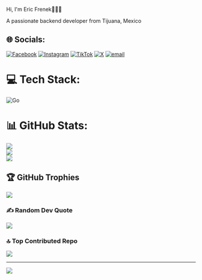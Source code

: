 Hi, I'm Eric Frenek👋🧑‍💻
  
A passionate backend developer from Tijuana, Mexico


## 🌐 Socials:
[![Facebook](https://img.shields.io/badge/Facebook-%231877F2.svg?logo=Facebook&logoColor=white)](https://facebook.com/eric.lopez.946660) [![Instagram](https://img.shields.io/badge/Instagram-%23E4405F.svg?logo=Instagram&logoColor=white)](https://instagram.com/erik.frenek.lr) [![TikTok](https://img.shields.io/badge/TikTok-%23000000.svg?logo=TikTok&logoColor=white)](https://tiktok.com/@@eric28403) [![X](https://img.shields.io/badge/X-black.svg?logo=X&logoColor=white)](https://x.com/LrFrenek) [![email](https://img.shields.io/badge/Email-D14836?logo=gmail&logoColor=white)](mailto:eric.frenek.lr@gmail.com) 

# 💻 Tech Stack:
![Go](https://img.shields.io/badge/go-%2300ADD8.svg?style=for-the-badge&logo=go&logoColor=white)
# 📊 GitHub Stats:
![](https://github-readme-stats.vercel.app/api?username=freneklopez&theme=dark&hide_border=false&include_all_commits=false&count_private=false)<br/>
![](https://nirzak-streak-stats.vercel.app/?user=freneklopez&theme=dark&hide_border=false)<br/>
![](https://github-readme-stats.vercel.app/api/top-langs/?username=freneklopez&theme=dark&hide_border=false&include_all_commits=false&count_private=false&layout=compact)

## 🏆 GitHub Trophies
![](https://github-profile-trophy.vercel.app/?username=freneklopez&theme=radical&no-frame=false&no-bg=true&margin-w=4)

### ✍️ Random Dev Quote
![](https://quotes-github-readme.vercel.app/api?type=horizontal&theme=radical)

### 🔝 Top Contributed Repo
![](https://github-contributor-stats.vercel.app/api?username=freneklopez&limit=5&theme=dark&combine_all_yearly_contributions=true)

---
[![](https://visitcount.itsvg.in/api?id=freneklopez&icon=0&color=0)](https://visitcount.itsvg.in)

<!-- Proudly created with GPRM ( https://gprm.itsvg.in ) -->
